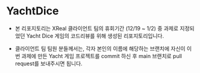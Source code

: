 # YachtDice

* 본 리포지토리는 XReal 클라이언트 팀의 휴회기간 (12/19 ~ 1/2) 중 과제로 지정되었던 Yacht Dice 게임의 코드리뷰를 위해 생성된 리포지토리입니다.

* 클라이언트 팀 팀원 분들께서는, 각자 본인의 이름에 해당하는 브랜치에 자신이 이번 과제에 만든 Yacht 게임 프로젝트를 commit 하신 후 main 브랜치로 pull request를 보내주시면 됩니다.
